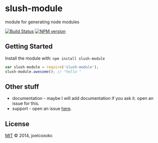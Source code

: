 # slush-module 

module for generating node modules

[![Build Status](https://secure.travis-ci.org/JoelCoxOKC/slush-module.png?branch=master)](http://travis-ci.org/JoelCoxOKC/slush-module) [![NPM version](https://badge-me.herokuapp.com/api/npm/slush-module.png)](http://badges.enytc.com/for/npm/slush-module) 

## Getting Started
Install the module with: `npm install slush-module`

```javascript
var slush-module = require('slush-module');
slush-module.awesome(); // "hello "
```

## Other stuff

* documentation - maybe I will add documentation if you ask it. open an issue for this.
* support - open an issue [here](https://github.com/JoelCoxOKC/slush-module/issues).

## License
[MIT](http://opensource.org/licenses/MIT) © 2014, joelcoxokc
